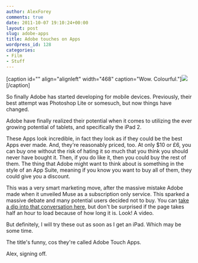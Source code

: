 ```yaml
---
author: AlexForey
comments: true
date: 2011-10-07 19:10:24+00:00
layout: post
slug: adobe-apps
title: Adobe touches on Apps
wordpress_id: 128
categories:
- Film
- Stuff
---
```


[caption id="" align="alignleft" width="468" caption="Wow. Colourful."][![](http://filmandstuff.files.wordpress.com/2011/10/adobe-touch-apps11.jpg)](http://filmandstuff.files.wordpress.com/2011/10/adobe-touch-apps11.jpg)[/caption]

So finally Adobe has started developing for mobile devices. Previously, their best attempt was Photoshop Lite or somesuch, but now things have changed.

Adobe have finally realized their potential when it comes to utilizing the ever growing potential of tablets, and specifically the iPad 2.

These Apps look incredible, in fact they look as if they could be the best Apps ever made. And, they're reasonably priced, too. At only $10 or £6, you can buy one without the risk of hating it so much that you think you should never have bought it. Then, if you do like it, then you could buy the rest of them. The thing that Adobe might want to think about is something in the style of an App Suite, meaning if you know you want to buy all of them, they could give you a discount.

This was a very smart marketing move, after the massive mistake Adobe made when it unveiled Muse as a subscription only service. This sparked a massive debate and many potential users decided not to buy. You can [take a dip into that conversation here](http://support.muse.adobe.com/muse/topics/why_is_muse_sold_by_subscription_only), but don't be surprised if the page takes half an hour to load because of how long it is. Look! A video.



But definitely, I will try these out as soon as I get an iPad. Which may be some time.

The title's funny, cos they're called Adobe Touch Apps.

Alex, signing off.
